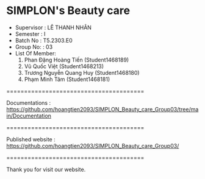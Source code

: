 SIMPLON's Beauty care
=======================================
+ Supervisor		: LÊ THANH NHÂN
+ Semester		: I	
+ Batch No		: T5.2303.E0	
+ Group No:		: 03
+ List Of Member:
	1. Phan Đặng Hoàng Tiến  	(Student1468189)
	2. Vũ Quốc Việt	            	(Student1468213)
	3. Trương Nguyễn Quang Huy 	(Student1468180)
  	4. Phạm Minh Tâm            	(Student1468181)
  
=======================================

Documentations : https://github.com/hoangtien2093/SIMPLON_Beauty_care_Group03/tree/main/Documentation

=======================================

Published website : https://github.com/hoangtien2093/SIMPLON_Beauty_care_Group03/

=======================================

Thank you for visit our website.
